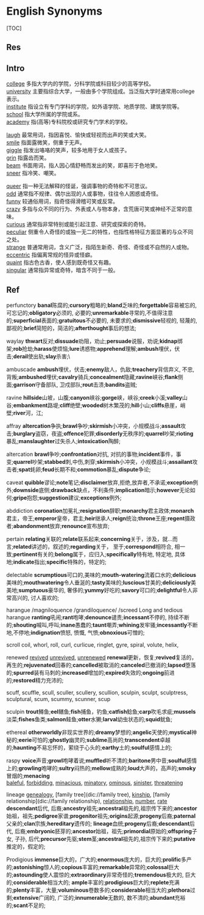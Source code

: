 # English Synonyms

[TOC]



## Res


## Intro
[college](dic://college) 多指大学内的学院，分科学院或科目较少的高等学校。  
[university](dic://university) 主要指综合大学，一般由多个学院组成。当泛指大学时通常用college表示。  
[institute](dic://institute) 指设立有专门学科的学院，如外语学院、地质学院、建筑学院等。  
[school](dic://school) 指大学所属的学院或系。  
[academy](dic://academy) 指(高等)专科院校或研究专门学术的学校。

[laugh](dic://laugh) 最常用词，指因喜悦、愉快或轻视而出声的笑或大笑。  
[smile](dic://smile) 指面露微笑，侧重于无声。  
[giggle](dic://giggle) 指发出咯咯的笑声，较多地用于女人或孩子。   
[grin](dic://grin) 指露齿而笑。  
[beam](dic://beam) 书面用词，指人因心情舒畅而发出的笑，即喜形于色地笑。  
[sneer](dic://sneer) 指冷笑、嘲笑。

[queer](dic://queer) 指一种无法解释的怪诞，强调事物的奇特和不可思议。  
[odd](dic://odd) 通常指不规律、偶尔出现的人或事物，往往令人困惑或奇怪。  
[funny](dic://funny) 较通俗用词，指奇怪得滑稽可笑或反常。  
[crazy](dic://crazy) 多指与众不同的行为、外表或人与物本身，含荒唐可笑或神经不正常的意味。   
[curious](dic://curious) 通常指非常特别或能引起注意、研究或探索的奇特。  
[peculiar](dic://peculiar) 侧重令人奇怪的或独一无二的特性，也指性格特征方面显著的与众不同之处。  
[strange](dic://strange) 普通常用词，含义广泛，指陌生新奇、奇怪、奇怪或不自然的人或物。  
[eccentric](dic://eccentric) 指偏离常规的怪异或怪癖。  
[quaint](dic://quaint) 指古色古香，使人感到既奇怪又有趣。  
[singular](dic://singular) 通常指异常或奇特，暗含不同于一般。


## Ref
perfunctory
**banal**陈腐的;**cursory**粗略的;**bland**乏味的;**forgettable**容易被忘的,可忘记的;**obligatory**必须的, 必要的;**unremarkable**寻常的,不值得注意的;**superficial**表面的;**gratuitous**不必要的, 未要求的;**dismissive**轻视的, 轻蔑的, 鄙视的;**brief**简短的，简洁的;**afterthought**事后的想法;

waylay
**thwart**反对;**dissuade**劝阻，劝止;**persuade**说服，劝说;**kidnap**绑架;**rob**抢劫;**harass**使烦恼;**lure**诱惑物;**apprehend**理解;**ambush**埋伏，伏击;**derail**使出轨;**slay**杀害;\

ambuscade
**ambush**埋伏，伏击;**enemy**敌人，仇敌;**treachery**背信弃义, 不忠, 背叛;**ambushed**埋伏;**cavalry**骑兵;**concealment**隐藏;**ravine**峡谷;**flank**侧面;**garrison**守备部队, 卫戍部队;**rout**击溃;**bandits**盗贼;

ravine
**hillside**山坡，山腹;**canyon**峡谷;**gorge**峡，峡谷;**creek**小溪;**valley**山谷;**embankment**路堤;**cliff**绝壁;**wooded**树木繁茂的;**hill**小山;**cliffs**悬崖，峭壁;**river**河，江;

affray 
**altercation**争执;**brawl**争吵;**skirmish**小冲突，小规模战斗;**assault**攻击;**burglary**盗窃，夜盗;**offence**犯罪;**disorderly**无秩序的;**quarrel**吵架;**rioting**暴乱;**manslaughter**过失杀人;**intoxication**陶醉;

altercation
**brawl**争吵;**confrontation**对抗, 对抗的事物;**incident**事件，事变;**quarrel**吵架;**stabbed**刺,中伤,刺穿;**skirmish**小冲突，小规模战斗;**assailant**攻击者;**spat**蚝卵;**feud**长期不和;**commotion**暴乱;**dispute**争论;

caveat
**quibble**谬论;**note**笔记;**disclaimer**放弃,拒绝,放弃者,不承诺;**exception**例外;**downside**底侧;**drawback**缺点，不利条件;**implication**暗示;**however**无论如何;**gripe**抱怨;**suggestion**建议;**exceptions**例外;

abddiction
**coronation**加冕礼;**resignation**辞职;**monarchy**君主政体;**monarch**君主，帝王;**emperor**皇帝，君主;**heir**继承人;**reign**统治;**throne**王座;**regent**摄政者;**abandonment**放弃;**renounce**宣布放弃;

pertain
**relating**关联的;**relate**联系起来;**concerning**关于，涉及，就…而言;**related**讲述的，叙述的;**regarding**关于， 至于;**correspond**相符合, 相一致;**pertinent**有关的;**belong**属于，应归入;**specifically**特有地, 特定地, 具体地;**indicate**指出;**specific**特殊的，特定的;

delectable 
**scrumptious**可口的,美味的;**mouth-watering**流着口水的;**delicious**美味的;**mouthwatering**令人垂涎的;**tasty**美味的;**luscious**甘美的;**deliciously**美美地;**sumptuous**豪华的, 奢侈的;**yummy**好吃的;**savory**可口的;**delightful**令人非常高兴的, 讨人喜欢的;

harangue /magniloquence /grandiloquence/ /screed
Long and tedious harangue
**ranting**吼闹;**rant**咆哮;**denounce**谴责;**incessant**不停的, 持续不断的;**shouting**喊叫,呼叫;**inane**愚蠢的;**taunt**嘲弄;**whining**发牢骚;**incessantly**不断地,不停地;**indignation**愤怒, 愤慨, 气愤;**obnoxious**可憎的;

scroll
coil, whorl, roll, curl, curlicue, ringlet, gyre, spiral, volute, helix, 


renewed
[revived](dic://revived)
[unrevived](dic://unrevived), [unrenewed](dic://unrenewed)
**renewal**更新，恢复;**revived**复活的，再生的;**rejuvenated**回春的;**cancelled**被取消的;**canceled**已撤消的;**lapsed**堕落的;**spurred**装有马刺的;**increased**增加的;**expired**失效的;**ongoing**前进的;**restored**精力充沛的;


scuff, scuffle, scull, sculler, scullery, scullion, sculpin, sculpt, sculptress, sculptural, scum, scummy, scunner, scup

sculpin
**trout**鳟鱼;**eel**鳝鱼;**fish**捕鱼，钓鱼;**catfish**鲶鱼;**carp**吹毛求疵;**mussels**淡菜;**fishes**鱼类;**salmon**鲑鱼;**otter**水獭;**larval**幼虫状态的;**squid**鱿鱼;

ethereal
**otherworldly**非现实世界的;**dreamy**梦想的;**angelic**天使的;**mystical**神秘的;**eerie**可怕的;**ghostly**幽灵的;**sublime**高尚的;**transcendent**卓越的;**haunting**不易忘怀的，萦绕于心头的;**earthy**土的;**soulful**感情上的;

raspy
**voice**声音;**growl**咆哮着说;**muffled**听不清的;**baritone**男中音;**soulful**感情上的;**growling**咆哮的;**sultry**闷热的;**mellow**成熟的;**loud**大声的，高声的;**smoky**冒烟的;**menacing**
[baleful](dic://baleful), [forbidding](dic://forbidding), [minacious](dic://minacious), [minatory](dic://minatory), [ominous](dic://ominous), [sinister](dic://sinister), [threatening](dic://threatening)


lineage
[genealogy](dic://genealogy), [family tree](dic://family tree), [kinship](dic://kinship), [family relationship](dic://family relationship), [relationship](dic://relationship), [number](dic://number), [rate](dic://rate)
**descendant**后代, 后裔;**ancestry**祖先;**ancestral**祖先的,祖宗传下来的;**ancestor**始祖，祖先;**pedigree**家谱;**progenitor**祖先;**origins**起源;**progeny**后裔;**paternal**父亲的;**clan**宗族;**hereditary**遗传的;
**lineage**血统;**progeny**后裔;**descendant**后代, 后裔;**embryonic**胚芽的;**ancestor**始祖，祖先;**primordial**原始的;**offspring**子女, 子孙, 后代;**precursor**先驱;**stem**茎;**ancestral**祖先的,祖宗传下来的;**putative**推定的，假定的;

Prodigious 
**immense**巨大的，广大的;**enormous**庞大的，巨大的;**prolific**多产的;**astonishing**惊人的;**copious**丰富的;**remarkable**异常的;**colossal**巨大的;**astounding**使人震惊的;**extraordinary**非常奇怪的;**tremendous**极大的, 巨大的;**considerable**相当大的;
**ample**丰富的;**prodigious**巨大的;**replete**充满的;**plenty**丰富，大量;**voluminous**卷数多的;**considerable**相当大的;**plethora**过剩;**extensive**广阔的, 广泛的;**innumerable**无数的, 数不清的;**abundant**充裕的;**scant**不足的;